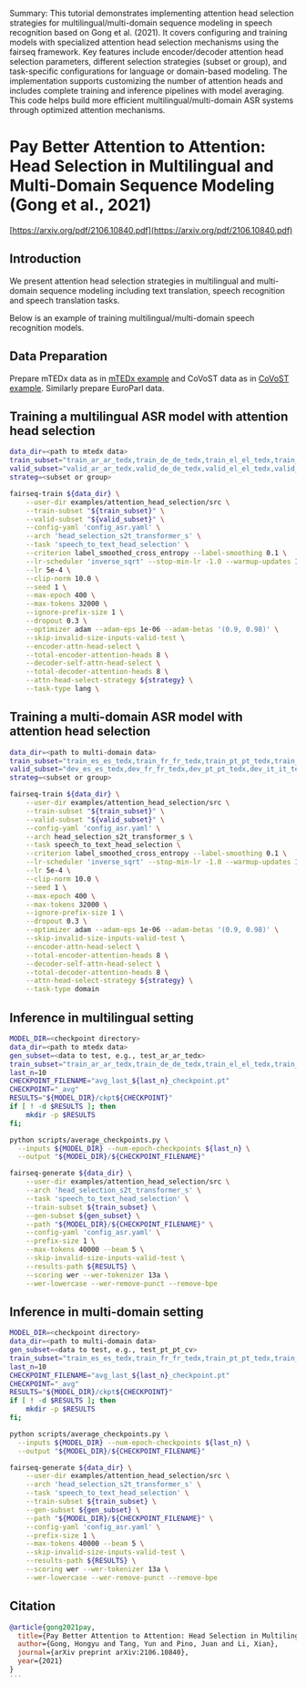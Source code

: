 Summary: This tutorial demonstrates implementing attention head selection strategies for multilingual/multi-domain sequence modeling in speech recognition based on Gong et al. (2021). It covers configuring and training models with specialized attention head selection mechanisms using the fairseq framework. Key features include encoder/decoder attention head selection parameters, different selection strategies (subset or group), and task-specific configurations for language or domain-based modeling. The implementation supports customizing the number of attention heads and includes complete training and inference pipelines with model averaging. This code helps build more efficient multilingual/multi-domain ASR systems through optimized attention mechanisms.

# Pay Better Attention to Attention: Head Selection in Multilingual and Multi-Domain Sequence Modeling (Gong et al., 2021)

[https://arxiv.org/pdf/2106.10840.pdf](https://arxiv.org/pdf/2106.10840.pdf)

## Introduction

We present attention head selection strategies in multilingual and multi-domain sequence modeling including text translation, speech recognition and speech translation tasks.

Below is an example of training multilingual/multi-domain speech recognition models.

## Data Preparation
Prepare mTEDx data as in [mTEDx example](https://github.com/fairinternal/fairseq-py/blob/0d9c5851e6fac40f9e366b3633ccd615c2901788/examples/speech_to_text/docs/mtedx_example.md) and CoVoST data as in [CoVoST example](https://github.com/fairinternal/fairseq-py/blob/0d9c5851e6fac40f9e366b3633ccd615c2901788/examples/speech_to_text/docs/covost_example.md). Similarly prepare EuroParl data.


## Training a multilingual ASR model with attention head selection

```bash
data_dir=<path to mtedx data>
train_subset="train_ar_ar_tedx,train_de_de_tedx,train_el_el_tedx,train_es_es_tedx,train_fr_fr_tedx,train_it_it_tedx,train_pt_pt_tedx,train_ru_ru_tedx"
valid_subset="valid_ar_ar_tedx,valid_de_de_tedx,valid_el_el_tedx,valid_es_es_tedx,valid_fr_fr_tedx,valid_it_it_tedx,valid_pt_pt_tedx,valid_ru_ru_tedx"
strateg=<subset or group>

fairseq-train ${data_dir} \
    --user-dir examples/attention_head_selection/src \
    --train-subset "${train_subset}" \
    --valid-subset "${valid_subset}" \
    --config-yaml 'config_asr.yaml' \
    --arch 'head_selection_s2t_transformer_s' \
    --task 'speech_to_text_head_selection' \
    --criterion label_smoothed_cross_entropy --label-smoothing 0.1 \
    --lr-scheduler 'inverse_sqrt' --stop-min-lr -1.0 --warmup-updates 10000 \
    --lr 5e-4 \
    --clip-norm 10.0 \
    --seed 1 \
    --max-epoch 400 \
    --max-tokens 32000 \
    --ignore-prefix-size 1 \
    --dropout 0.3 \
    --optimizer adam --adam-eps 1e-06 --adam-betas '(0.9, 0.98)' \
    --skip-invalid-size-inputs-valid-test \
    --encoder-attn-head-select \
    --total-encoder-attention-heads 8 \
    --decoder-self-attn-head-select \
    --total-decoder-attention-heads 8 \
    --attn-head-select-strategy ${strategy} \
    --task-type lang \
```

## Training a multi-domain ASR model with attention head selection

```bash
data_dir=<path to multi-domain data>
train_subset="train_es_es_tedx,train_fr_fr_tedx,train_pt_pt_tedx,train_it_it_tedx,train_ru_ru_tedx,train_el_el_tedx,train_ar_ar_tedx,train_de_de_tedx,train_ar_ar_cv,train_de_de_cv,train_es_es_cv,train_fr_fr_cv,train_it_it_cv,train_pt_pt_cv,train_ru_ru_cv,train_de_de_ep,train_es_es_ep,train_fr_fr_ep,train_it_it_ep,train_pt_pt_ep"
valid_subset="dev_es_es_tedx,dev_fr_fr_tedx,dev_pt_pt_tedx,dev_it_it_tedx,dev_ru_ru_tedx,dev_el_el_tedx,dev_ar_ar_tedx,dev_de_de_tedx,dev_ar_ar_cv,dev_de_de_cv,dev_es_es_cv,dev_fr_fr_cv,dev_it_it_cv,dev_pt_pt_cv,dev_ru_ru_cv,dev_de_de_ep,dev_es_es_ep,dev_fr_fr_ep,dev_it_it_ep,dev_pt_pt_ep"
strateg=<subset or group>

fairseq-train ${data_dir} \
    --user-dir examples/attention_head_selection/src \
    --train-subset "${train_subset}" \
    --valid-subset "${valid_subset}" \
    --config-yaml 'config_asr.yaml' \
    --arch head_selection_s2t_transformer_s \
    --task speech_to_text_head_selection \
    --criterion label_smoothed_cross_entropy --label-smoothing 0.1 \
    --lr-scheduler 'inverse_sqrt' --stop-min-lr -1.0 --warmup-updates 10000 \
    --lr 5e-4 \
    --clip-norm 10.0 \
    --seed 1 \
    --max-epoch 400 \
    --max-tokens 32000 \
    --ignore-prefix-size 1 \
    --dropout 0.3 \
    --optimizer adam --adam-eps 1e-06 --adam-betas '(0.9, 0.98)' \
    --skip-invalid-size-inputs-valid-test \
    --encoder-attn-head-select \
    --total-encoder-attention-heads 8 \
    --decoder-self-attn-head-select \
    --total-decoder-attention-heads 8 \
    --attn-head-select-strategy ${strategy} \
    --task-type domain
```

## Inference in multilingual setting

```bash
MODEL_DIR=<checkpoint directory>
data_dir=<path to mtedx data>
gen_subset=<data to test, e.g., test_ar_ar_tedx>
train_subset="train_ar_ar_tedx,train_de_de_tedx,train_el_el_tedx,train_es_es_tedx,train_fr_fr_tedx,train_it_it_tedx,train_pt_pt_tedx,train_ru_ru_tedx"
last_n=10
CHECKPOINT_FILENAME="avg_last_${last_n}_checkpoint.pt"
CHECKPOINT="_avg"
RESULTS="${MODEL_DIR}/ckpt${CHECKPOINT}"
if [ ! -d $RESULTS ]; then
    mkdir -p $RESULTS
fi;

python scripts/average_checkpoints.py \
  --inputs ${MODEL_DIR} --num-epoch-checkpoints ${last_n} \
  --output "${MODEL_DIR}/${CHECKPOINT_FILENAME}"

fairseq-generate ${data_dir} \
    --user-dir examples/attention_head_selection/src \
    --arch 'head_selection_s2t_transformer_s' \
    --task 'speech_to_text_head_selection' \
    --train-subset ${train_subset} \
    --gen-subset ${gen_subset} \
    --path "${MODEL_DIR}/${CHECKPOINT_FILENAME}" \
    --config-yaml 'config_asr.yaml' \
    --prefix-size 1 \
    --max-tokens 40000 --beam 5 \
    --skip-invalid-size-inputs-valid-test \
    --results-path ${RESULTS} \
    --scoring wer --wer-tokenizer 13a \
    --wer-lowercase --wer-remove-punct --remove-bpe
```

## Inference in multi-domain setting

```bash
MODEL_DIR=<checkpoint directory>
data_dir=<path to multi-domain data>
gen_subset=<data to test, e.g., test_pt_pt_cv>
train_subset="train_es_es_tedx,train_fr_fr_tedx,train_pt_pt_tedx,train_it_it_tedx,train_ru_ru_tedx,train_el_el_tedx,train_ar_ar_tedx,train_de_de_tedx,train_ar_ar_cv,train_de_de_cv,train_es_es_cv,train_fr_fr_cv,train_it_it_cv,train_pt_pt_cv,train_ru_ru_cv,train_de_de_ep,train_es_es_ep,train_fr_fr_ep,train_it_it_ep,train_pt_pt_ep"
last_n=10
CHECKPOINT_FILENAME="avg_last_${last_n}_checkpoint.pt"
CHECKPOINT="_avg"
RESULTS="${MODEL_DIR}/ckpt${CHECKPOINT}"
if [ ! -d $RESULTS ]; then
    mkdir -p $RESULTS
fi;

python scripts/average_checkpoints.py \
  --inputs ${MODEL_DIR} --num-epoch-checkpoints ${last_n} \
  --output "${MODEL_DIR}/${CHECKPOINT_FILENAME}"

fairseq-generate ${data_dir} \
    --user-dir examples/attention_head_selection/src \
    --arch 'head_selection_s2t_transformer_s' \
    --task 'speech_to_text_head_selection' \
    --train-subset ${train_subset} \
    --gen-subset ${gen_subset} \
    --path "${MODEL_DIR}/${CHECKPOINT_FILENAME}" \
    --config-yaml 'config_asr.yaml' \
    --prefix-size 1 \
    --max-tokens 40000 --beam 5 \
    --skip-invalid-size-inputs-valid-test \
    --results-path ${RESULTS} \
    --scoring wer --wer-tokenizer 13a \
    --wer-lowercase --wer-remove-punct --remove-bpe
```

## Citation
```bibtex
@article{gong2021pay,
  title={Pay Better Attention to Attention: Head Selection in Multilingual and Multi-Domain Sequence Modeling},
  author={Gong, Hongyu and Tang, Yun and Pino, Juan and Li, Xian},
  journal={arXiv preprint arXiv:2106.10840},
  year={2021}
}
'''
